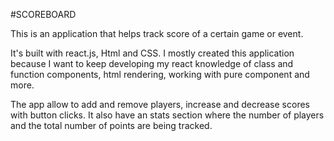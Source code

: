 #SCOREBOARD

This is an application that helps track score of a certain game or event.

It's built with react.js, Html and CSS. I mostly created this application because I want to keep developing my react knowledge of class and function components, html rendering, working with pure component and more.

The app allow to add and remove players, increase and decrease scores with button clicks. It also have an stats section where the number of players and the total number of points are being tracked.
